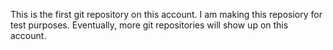 This is the first git repository on this account. I am making this reposiory for test purposes. Eventually, more git repositories will show up on this account.
